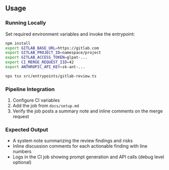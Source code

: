 ## Usage

### Running Locally

Set required environment variables and invoke the entrypoint:

```bash
npm install
export GITLAB_BASE_URL=https://gitlab.com
export GITLAB_PROJECT_ID=namespace/project
export GITLAB_ACCESS_TOKEN=glpat-...
export CI_MERGE_REQUEST_IID=42
export ANTHROPIC_API_KEY=sk-ant-...

npx tsx src/entrypoints/gitlab-review.ts
```

### Pipeline Integration

1. Configure CI variables
2. Add the job from `docs/setup.md`
3. Verify the job posts a summary note and inline comments on the merge request

### Expected Output

- A system note summarizing the review findings and risks
- Inline discussion comments for each actionable finding with line numbers
- Logs in the CI job showing prompt generation and API calls (debug level optional)

